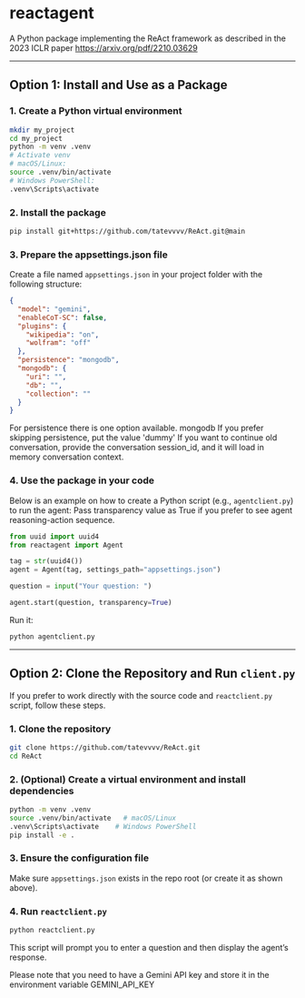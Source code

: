 # reactagent

A Python package implementing the ReAct framework as described in the 2023 ICLR paper https://arxiv.org/pdf/2210.03629

---

## Option 1: Install and Use as a Package

### 1. Create a Python virtual environment

```bash
mkdir my_project
cd my_project
python -m venv .venv
# Activate venv
# macOS/Linux:
source .venv/bin/activate
# Windows PowerShell:
.venv\Scripts\activate
```

### 2. Install the package

```bash
pip install git+https://github.com/tatevvvv/ReAct.git@main
```

### 3. Prepare the appsettings.json file

Create a file named `appsettings.json` in your project folder with the following structure:

```json
{
  "model": "gemini",
  "enableCoT-SC": false,
  "plugins": {
    "wikipedia": "on",
    "wolfram": "off"
  },
  "persistence": "mongodb",
  "mongodb": {
    "uri": "",
    "db": "",
    "collection": ""
  }
}
```

For persistence there is one option available. mongodb
If you prefer skipping persistence, put the value 'dummy'
If you want to continue old conversation, provide the conversation session_id, and it will load in memory
conversation context.

### 4. Use the package in your code

Below is an example on how to create a Python script (e.g., `agentclient.py`) to run the agent:
Pass transparency value as True if you prefer to see agent reasoning-action sequence. 
```python
from uuid import uuid4
from reactagent import Agent

tag = str(uuid4())
agent = Agent(tag, settings_path="appsettings.json")

question = input("Your question: ")

agent.start(question, transparency=True)
```

Run it:

```bash
python agentclient.py
```

---

## Option 2: Clone the Repository and Run `client.py`

If you prefer to work directly with the source code and `reactclient.py` script, follow these steps.

### 1. Clone the repository

```bash
git clone https://github.com/tatevvvv/ReAct.git
cd ReAct
```

### 2. (Optional) Create a virtual environment and install dependencies

```bash
python -m venv .venv
source .venv/bin/activate   # macOS/Linux
.venv\Scripts\activate    # Windows PowerShell
pip install -e .
```

### 3. Ensure the configuration file

Make sure `appsettings.json` exists in the repo root (or create it as shown above).

### 4. Run `reactclient.py`

```bash
python reactclient.py
```

This script will prompt you to enter a question and then display the agent’s response.

Please note that you need to have a Gemini API key and store it in the environment variable GEMINI_API_KEY
